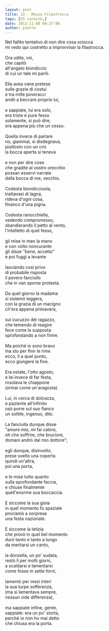 ```yaml
---
layout: post
title: 23 - Mezza Filastrocca
tags: [25 carezze,]
date: 2011-11-08 00:27:00
author: pietro
---
```

Nel fallito tentativo di non dire cosa sciocca<br/>mi vedo qui costretto a improvvisar la filastrocca.<br/><br/>Ora udite, voi,<br/>che capitò<br/>all'angelo biondiccio<br/>di cui un tale mi parlò.<br/><br/>Ella avea vane pretese<br/>sulle grazie di costui<br/>e tra mille poveracci<br/>andò a beccare proprio lui,<br/><br/>e sappiate, lui era solo,<br/>era triste e pure fesso<br/>solamente, si può dire,<br/>era appena più che un cesso.<br/><br/>Quella invece di parlare<br/>no, giammai, si disdegnava,<br/>piuttosto con un cric<br/>la bocca aperta si teneva<br/><br/>e non per dire cose<br/>che gradite al vostro orecchio<br/>possan esservi narrate<br/>dalla bocca di me, vecchio.<br/><br/>Codesta biondicciuola,<br/>trattavasi di lagna,<br/>rideva d'ogni cosa,<br/>financo d'una pigna.<br/><br/>Codesta ranocchiella,<br/>vedendo compromesso,<br/>sbandierando il petto al vento,<br/>l'intelletto di quel fesso,<br/><br/>gli mise in man la mano<br/>e con volto noncurante<br/>gli disse "bene, accetto"<br/>e poi fuggì a levante<br/><br/>lasciando così privo<br/>di probabile risposta<br/>il povero fanciullo<br/>che in van sporse protesta.<br/><br/>Da quel giorno la madama<br/>si sistemò leggera,<br/>con la grazia di un macigno<br/>ch'era appena primavera,<br/><br/>sul cucuzzo del ragazzo,<br/>che temendo di reagire<br/>fece come la supposta<br/>sprofondando a non finire.<br/><br/>Ma poiché io sono bravo<br/>ma sto per finir le rime<br/>ecco, lì a quel punto,<br/>ecco giungere la fine.<br/><br/>Era estate, l'otto agosto,<br/>e lei invece di far festa,<br/>rosolava le chiappone<br/>(ormai come un'aragosta).<br/><br/>Lui, in cerca di dolcezza,<br/>e paziente all'infinito<br/>osò porre sul suo fianco<br/>un sottile, ingenuo, dito.<br/><br/>La fanciulla dunque disse<br/>"amore mio, mi fai calore,<br/>oh che soffrire, che bruciore,<br/>domani andrò dal mio dottore";<br/><br/>egli dunque, disinvolto,<br/>prese svelto una coperta<br/>quindi un'altra,<br/>poi una porta,<br/><br/>e le mise tutto quanto<br/>sulla sprofondante faccia,<br/>e chiuse finalmente<br/>quell'enorme sua boccaccia.<br/><br/>E siccome la sua gioia<br/>in quel momento fu spaziale<br/>proclamò a sorpresa<br/>una festa nazionale.<br/><br/>E siccome la letizia<br/>che provò in quel bel momento<br/>durò tanto e tanto a lungo<br/>da meritarsi un canto,<br/><br/>la donzella, un po' sudata,<br/>restò lì per molti giorni,<br/>a scaldarsi e lamentarsi<br/>come fosse in sette forni,<br/><br/>lamentò per mesi interi<br/>la sua turpe sofferenza,<br/>(ma si lamentava sempre,<br/>nessun vide differenza),<br/><br/>ma sappiate infine, gente,<br/>sappiate: era un po' storta,<br/>perché io non ho mai detto<br/>che chiusa era la porta.

